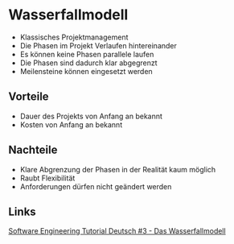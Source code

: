 # Wasserfallmodell
- Klassisches Projektmanagement
- Die Phasen im Projekt Verlaufen hintereinander
- Es können keine Phasen parallele laufen
- Die Phasen sind dadurch klar abgegrenzt
- Meilensteine können eingesetzt werden

## Vorteile
- Dauer des Projekts von Anfang an bekannt
- Kosten von Anfang an bekannt

## Nachteile
- Klare Abgrenzung der Phasen in der Realität kaum möglich
- Raubt Flexibilität
- Anforderungen dürfen nicht geändert werden

## Links
[Software Engineering Tutorial Deutsch #3 - Das Wasserfallmodell](https://www.youtube.com/watch?v=ipTBpQ9BgOY)